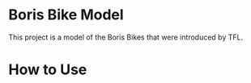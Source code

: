# Boris Bike Model #

This project is a model of the Boris Bikes that were introduced by TFL.

# How to Use #
